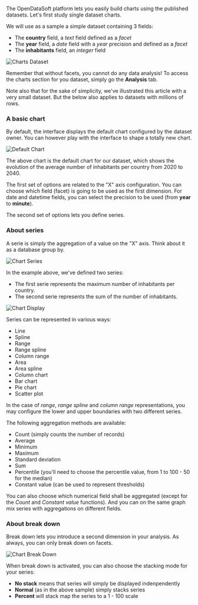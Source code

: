 The OpenDataSoft platform lets you easily build charts using the published datasets. Let's first study single dataset charts.

We will use as a sample a simple dataset containing 3 fields:

* The **country** field, a *text* field defined as a *facet*
* The **year** field, a *date* field with a *year* precision and defined as a *facet*
* The **inhabitants** field, an *integer* field

![Charts Dataset](explore_charts_dataset.jpg)
    
Remember that without facets, you cannot do any data analysis! To access the charts section for you dataset, simply go the **Analysis** tab.

Note also that for the sake of simplicity, we've illustrated this article with a very small dataset. But the below also applies to datasets with millions of rows.

### A basic chart

By default, the interface displays the default chart configured by the dataset owner. You can however play with the interface to shape a totally new chart.

![Default Chart](explore_charts_default.jpg)

The above chart is the default chart for our dataset, which shows the evolution of the average number of inhabitants per country from 2020 to 2040.

The first set of options are related to the "X" axis configuration. You can choose which field (facet) is going to be used as the first dimension. For date and datetime fields, you can select the precision to be used (from **year** to **minute**).

The second set of options lets you define series.

### About series

A serie is simply the aggregation of a value on the "X" axis. Think about it as a database group by.

![Chart Series](explore_charts_series.jpg)

In the example above, we've defined two series:

* The first serie represents the maximum number of inhabitants per country.
* The second serie represents the sum of the number of inhabitants.

![Chart Display](explore_charts_display.jpg)

Series can be represented in various ways:

* Line
* Spline
* Range
* Range spline
* Column range
* Area
* Area spline
* Column chart
* Bar chart
* Pie chart
* Scatter plot

In the case of *range*, *range spline* and *column range* representations, you may configure the lower and upper boundaries with two different series.

The following aggregation methods are available:

* Count (simply counts the number of records)
* Average
* Minimum
* Maximum
* Standard deviation
* Sum
* Percentile (you'll need to choose the percentile value, from 1 to 100 - 50 for the median)
* Constant value (can be used to represent thresholds)

You can also choose which numerical field shall be aggregated (except for the *Count* and *Constant value* functions). And you can on the same graph mix series with aggregations on different fields.


### About break down

Break down lets you introduce a second dimension in your analysis. As always, you can only break down on facets.

![Chart Break Down](explore_charts_breakdown.jpg)

When break down is activated, you can also choose the stacking mode for your series:

* **No stack** means that series will simply be displayed indenpendently
* **Normal** (as in the above sample) simply stacks series
* **Percent** will stack map the series to a 1 - 100 scale